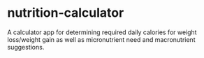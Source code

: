 # nutrition-calculator
A calculator app for determining required daily calories for weight loss/weight gain as well as micronutrient need and macronutrient suggestions.
